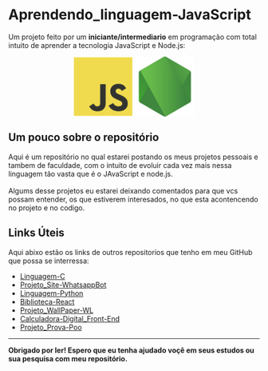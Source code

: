 # Aprendendo_linguagem-JavaScript

Um projeto feito por um **iniciante/intermediario** em programação com total intuito de aprender a tecnologia JavaScript e Node.js:

<div align="center" style="display: inline_block">

<img align="center" alt="java" width="120" src="https://raw.githubusercontent.com/devicons/devicon/master/icons/javascript/javascript-original.svg">
<img align="center" alt="java" width="120" src="https://raw.githubusercontent.com/devicons/devicon/master/icons/nodejs/nodejs-original.svg">

</div>

## Um pouco sobre o repositório

Aqui é um repositório no qual estarei postando os meus projetos pessoais e tambem de faculdade,
com o intuito de evoluir cada vez mais nessa linguagem tão vasta que é o JAvaScript e node.js. 
<br><br>
Algums desse projetos eu estarei 
deixando comentados para que vcs possam entender, os que estiverem interesados, no que esta acontencendo no projeto e no codigo.
<br>

## Links Úteis

Aqui abixo estão os links de outros repositorios que tenho em meu GitHub que possa se interressa:

- [Linguagem-C](https://github.com/Igornalves/Linguagem-C)
- [Projeto_Site-WhatsappBot](https://github.com/Igornalves/Projeto_Site-WhatsappBot)
- [Linguagem-Python](https://github.com/Igornalves/Linguagem-Python)
- [Biblioteca-React](https://github.com/Igornalves/Biblioteca-React)
- [Projeto_WallPaper-WL](https://github.com/Igornalves/Projeto_WallPaper-WL)
- [Calculadora-Digital_Front-End ](https://github.com/Igornalves/Calculadora-Digital_Front-End)
- [Projeto_Prova-Poo](https://github.com/Igornalves/Projeto_Prova-Poo)

---

**Obrigado por ler! Espero que eu tenha ajudado voçê em seus estudos ou sua pesquisa com meu repositório.**